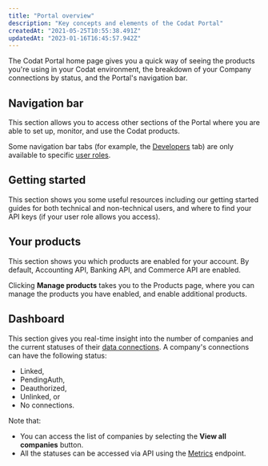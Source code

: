 ```yaml
---
title: "Portal overview"
description: "Key concepts and elements of the Codat Portal"
createdAt: "2021-05-25T10:55:38.491Z"
updatedAt: "2023-01-16T16:45:57.942Z"
---
```


The Codat Portal home page gives you a quick way of seeing the products you're using in your Codat environment, the breakdown of your Company connections by status, and the Portal's navigation bar.

## Navigation bar

This section allows you to access other sections of the Portal where you are able to set up, monitor, and use the Codat products.

Some navigation bar tabs (for example, the [Developers](/portal-for-developers) tab) are only available to specific [user roles](/user-roles).

## Getting started

This section shows you some useful resources including our getting started guides for both technical and non-technical users, and where to find your API keys (if your user role allows you access).

## Your products

This section shows you which products are enabled for your account. By default, Accounting API, Banking API, and Commerce API are enabled.

Clicking **Manage products** takes you to the Products page, where you can manage the products you have enabled, and enable additional products.

## Dashboard

This section gives you real-time insight into the number of companies and the current statuses of their [data connections](/core-dataconnections). A company's connections can have the following status:

- Linked,
- PendingAuth,
- Deauthorized,
- Unlinked, or
- No connections.

Note that:

- You can access the list of companies by selecting the **View all companies** button.
- All the statuses can be accessed via API using the <a class="external" href="https://api.codat.io/swagger/index.html#/Metrics/get_metrics_companies" target="_blank">Metrics</a> endpoint.
